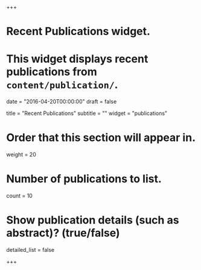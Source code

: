 +++
# Recent Publications widget.
# This widget displays recent publications from `content/publication/`.

date = "2016-04-20T00:00:00"
draft = false

title = "Recent Publications"
subtitle = ""
widget = "publications"

# Order that this section will appear in.
weight = 20

# Number of publications to list.
count = 10


# Show publication details (such as abstract)? (true/false)
detailed_list = false

+++
